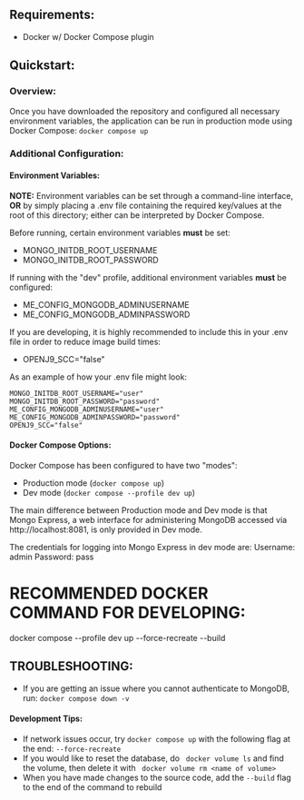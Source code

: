 ## Requirements:
* Docker w/ Docker Compose plugin

## Quickstart:
### Overview:
Once you have downloaded the repository and configured all necessary environment variables, the application can be run in production mode using Docker Compose:
``` docker compose up ```

### Additional Configuration:
#### Environment Variables:
**NOTE:** Environment variables can be set through a command-line interface, **OR** by simply placing a .env file containing the required key/values at the root of this directory; either can be interpreted by Docker Compose.

Before running, certain environment variables **must** be set:
* MONGO_INITDB_ROOT_USERNAME
* MONGO_INITDB_ROOT_PASSWORD

If running with the "dev" profile, additional environment variables **must** be configured:
* ME_CONFIG_MONGODB_ADMINUSERNAME
* ME_CONFIG_MONGODB_ADMINPASSWORD

If you are developing, it is highly recommended to include this in your .env file in order to reduce image build times:
* OPENJ9_SCC="false"

As an example of how your .env file might look:
```
MONGO_INITDB_ROOT_USERNAME="user"
MONGO_INITDB_ROOT_PASSWORD="password"
ME_CONFIG_MONGODB_ADMINUSERNAME="user"
ME_CONFIG_MONGODB_ADMINPASSWORD="password"
OPENJ9_SCC="false"
```

#### Docker Compose Options:
Docker Compose has been configured to have two "modes":
* Production mode (``` docker compose up ```)
* Dev mode (``` docker compose --profile dev up ```)

The main difference between Production mode and Dev mode is that Mongo Express, a web interface for administering MongoDB accessed via http://localhost:8081, is only provided in Dev mode.

The credentials for logging into Mongo Express in dev mode are:
Username: admin
Password: pass

# RECOMMENDED DOCKER COMMAND FOR DEVELOPING:
docker compose --profile dev up --force-recreate --build

## TROUBLESHOOTING:
* If you are getting an issue where you cannot authenticate to MongoDB, run: ``` docker compose down -v ```

#### Development Tips:
* If network issues occur, try ``` docker compose up ``` with the following flag at the end: ``` --force-recreate ```
* If you would like to reset the database, do ``` docker volume ls``` and find the volume, then delete it with ``` docker volume rm <name of volume>```
* When you have made changes to the source code, add the ``` --build ``` flag to the end of the command to rebuild
